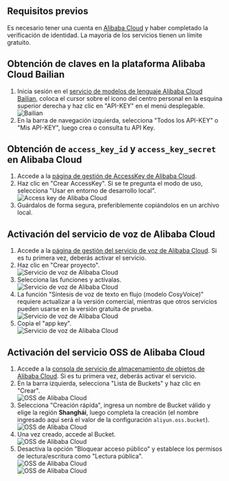 ## Requisitos previos  
Es necesario tener una cuenta en [Alibaba Cloud](https://www.aliyun.com) y haber completado la verificación de identidad. La mayoría de los servicios tienen un límite gratuito.  

## Obtención de claves en la plataforma Alibaba Cloud Bailian  
1. Inicia sesión en el [servicio de modelos de lenguaje Alibaba Cloud Bailian](https://bailian.console.aliyun.com/), coloca el cursor sobre el icono del centro personal en la esquina superior derecha y haz clic en "API-KEY" en el menú desplegable.  
![Bailian](/docs/images/bailian_1.png)  
2. En la barra de navegación izquierda, selecciona "Todos los API-KEY" o "Mis API-KEY", luego crea o consulta tu API Key.  

## Obtención de `access_key_id` y `access_key_secret` en Alibaba Cloud  
1. Accede a la [página de gestión de AccessKey de Alibaba Cloud](https://ram.console.aliyun.com/profile/access-keys).  
2. Haz clic en "Crear AccessKey". Si se te pregunta el modo de uso, selecciona "Usar en entorno de desarrollo local".  
![Access key de Alibaba Cloud](/docs/images/aliyun_accesskey_1.png)  
3. Guárdalos de forma segura, preferiblemente copiándolos en un archivo local.  

## Activación del servicio de voz de Alibaba Cloud  
1. Accede a la [página de gestión del servicio de voz de Alibaba Cloud](https://nls-portal.console.aliyun.com/applist). Si es tu primera vez, deberás activar el servicio.  
2. Haz clic en "Crear proyecto".  
![Servicio de voz de Alibaba Cloud](/docs/images/aliyun_speech_1.png)  
3. Selecciona las funciones y actívalas.  
![Servicio de voz de Alibaba Cloud](/docs/images/aliyun_speech_2.png)  
4. La función "Síntesis de voz de texto en flujo (modelo CosyVoice)" requiere actualizar a la versión comercial, mientras que otros servicios pueden usarse en la versión gratuita de prueba.  
![Servicio de voz de Alibaba Cloud](/docs/images/aliyun_speech_3.png)  
5. Copia el "app key".  
![Servicio de voz de Alibaba Cloud](/docs/images/aliyun_speech_4.png)  

## Activación del servicio OSS de Alibaba Cloud  
1. Accede a la [consola de servicio de almacenamiento de objetos de Alibaba Cloud](https://oss.console.aliyun.com/overview). Si es tu primera vez, deberás activar el servicio.  
2. En la barra izquierda, selecciona "Lista de Buckets" y haz clic en "Crear".  
![OSS de Alibaba Cloud](/docs/images/aliyun_oss_1.png)  
3. Selecciona "Creación rápida", ingresa un nombre de Bucket válido y elige la región **Shanghái**, luego completa la creación (el nombre ingresado aquí será el valor de la configuración `aliyun.oss.bucket`).  
![OSS de Alibaba Cloud](/docs/images/aliyun_oss_2.png)  
4. Una vez creado, accede al Bucket.  
![OSS de Alibaba Cloud](/docs/images/aliyun_oss_3.png)  
5. Desactiva la opción "Bloquear acceso público" y establece los permisos de lectura/escritura como "Lectura pública".  
![OSS de Alibaba Cloud](/docs/images/aliyun_oss_4.png)  
![OSS de Alibaba Cloud](/docs/images/aliyun_oss_5.png)
